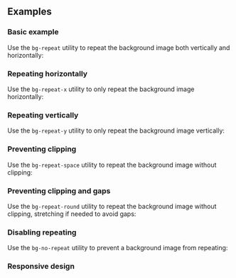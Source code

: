 ## Examples

### Basic example

Use the `bg-repeat` utility to repeat the background image both vertically and horizontally:

### Repeating horizontally

Use the `bg-repeat-x` utility to only repeat the background image horizontally:

### Repeating vertically

Use the `bg-repeat-y` utility to only repeat the background image vertically:

### Preventing clipping

Use the `bg-repeat-space` utility to repeat the background image without clipping:

### Preventing clipping and gaps

Use the `bg-repeat-round` utility to repeat the background image without clipping, stretching if needed to avoid gaps:

### Disabling repeating

Use the `bg-no-repeat` utility to prevent a background image from repeating:

### Responsive design
